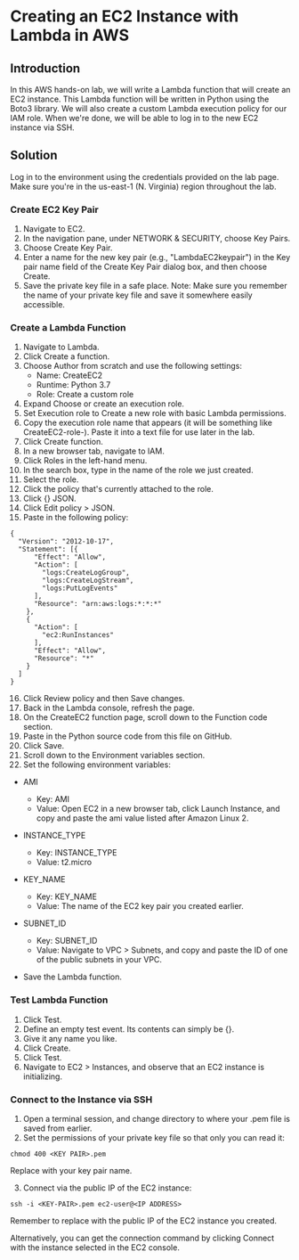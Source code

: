 
# Creating an EC2 Instance with Lambda in AWS

## Introduction

In this AWS hands-on lab, we will write a Lambda function that will create an EC2 instance. This Lambda function will be written in Python using the Boto3 library. We will also create a custom Lambda execution policy for our IAM role. When we're done, we will be able to log in to the new EC2 instance via SSH.

## Solution

Log in to the environment using the credentials provided on the lab page. Make sure you're in the us-east-1 (N. Virginia) region throughout the lab.

### Create EC2 Key Pair

1. Navigate to EC2.
2. In the navigation pane, under NETWORK & SECURITY, choose Key Pairs.
3. Choose Create Key Pair.
4. Enter a name for the new key pair (e.g., "LambdaEC2keypair") in the Key pair name field of the Create Key Pair dialog box, and then choose Create.
5. Save the private key file in a safe place. Note: Make sure you remember the name of your private key file and save it somewhere easily accessible.

### Create a Lambda Function

1. Navigate to Lambda.
2. Click Create a function.
3. Choose Author from scratch and use the following settings:
    * Name: CreateEC2
    * Runtime: Python 3.7
    * Role: Create a custom role
4. Expand Choose or create an execution role.
5. Set Execution role to Create a new role with basic Lambda permissions.
6. Copy the execution role name that appears (it will be something like CreateEC2-role-). Paste it into a text file for use later in the lab.
7. Click Create function.
8. In a new browser tab, navigate to IAM.
9. Click Roles in the left-hand menu.
10. In the search box, type in the name of the role we just created.
11. Select the role.
12. Click the policy that's currently attached to the role.
13. Click {} JSON.
14. Click Edit policy > JSON.
15. Paste in the following policy:

```
{
  "Version": "2012-10-17",
  "Statement": [{
      "Effect": "Allow",
      "Action": [
        "logs:CreateLogGroup",
        "logs:CreateLogStream",
        "logs:PutLogEvents"
      ],
      "Resource": "arn:aws:logs:*:*:*"
    },
    {
      "Action": [
        "ec2:RunInstances"
      ],
      "Effect": "Allow",
      "Resource": "*"
    }
  ]
}
```

16. Click Review policy and then Save changes.
17. Back in the Lambda console, refresh the page.
18. On the CreateEC2 function page, scroll down to the Function code section.
19. Paste in the Python source code from this file on GitHub.
20. Click Save.
21. Scroll down to the Environment variables section.
22. Set the following environment variables:

* AMI
    * Key: AMI
    * Value: Open EC2 in a new browser tab, click Launch Instance, and copy and paste the ami value listed after Amazon Linux 2.

* INSTANCE_TYPE
    * Key: INSTANCE_TYPE
    * Value: t2.micro

* KEY_NAME
    * Key: KEY_NAME
    * Value: The name of the EC2 key pair you created earlier.

* SUBNET_ID
    * Key: SUBNET_ID
    * Value: Navigate to VPC > Subnets, and copy and paste the ID of one of the public subnets in your VPC.

* Save the Lambda function.

### Test Lambda Function

1. Click Test.
2. Define an empty test event. Its contents can simply be {}.
3. Give it any name you like.
4. Click Create.
5. Click Test.
6. Navigate to EC2 > Instances, and observe that an EC2 instance is initializing.

### Connect to the Instance via SSH

1. Open a terminal session, and change directory to where your .pem file is saved from earlier.
2. Set the permissions of your private key file so that only you can read it:

```
chmod 400 <KEY PAIR>.pem
``` 
Replace <KEY-PAIR> with your key pair name.

3. Connect via the public IP of the EC2 instance:

```
ssh -i <KEY-PAIR>.pem ec2-user@<IP ADDRESS>
```

Remember to replace <IP ADDRESS> with the public IP of the EC2 instance you created.

Alternatively, you can get the connection command by clicking Connect with the instance selected in the EC2 console.